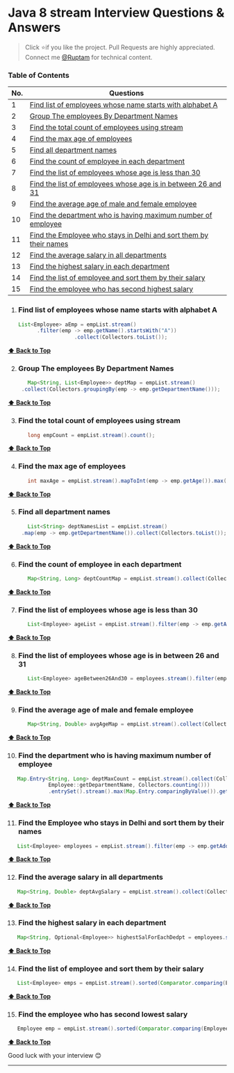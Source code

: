 # Java 8 stream Interview Questions & Answers

> Click :star:if you like the project. Pull Requests are highly appreciated. Connect me [@Ruptam](https://www.linkedin.com/in/ruptamsadhukhan/) for technical content.

### Table of Contents

| No. | Questions                                                                                                                                                         |
| --- | ----------------------------------------------------------------------------------------------------------------------------------------------------------------- |
| 1   | [Find list of employees whose name starts with alphabet A](#find-list-of-employees-whose-name-starts-with-alphabet-A)                                         |
| 2   | [Group The employees By Department Names](#group-the-employees-by-department-names)                                                         |
| 3   | [Find the total count of employees using stream](#find-the-total-count-of-employees-using-stream)                                                         |
| 4   | [Find the max age of employees](#find-the-max-age-of-employees)                                                         |
| 5   | [Find all department names](#find-all-department-names)                                                         |
| 6   | [Find the count of employee in each department](#find-the-count-of-employee-in-each-department)                                                         |
| 7   | [Find the list of employees whose age is less than 30](#find-the-list-of-employees-whose-age-is-less-than-30)                                                         |
| 8   | [Find the list of employees whose age is in between 26 and 31](#find-the-list-of-employees-whose-age-is-in-between-26-and-31)                                                         |
| 9   | [Find the average age of male and female employee](#find-the-average-age-of-male-and-female-employee)|
| 10   | [Find the department who is having maximum number of employee](#find-the-department-who-is-having-maximum-number-of-employee)|
| 11   | [Find the Employee who stays in Delhi and sort them by their names](#find-the-employee-who-stays-in-delhi-and-sort-them-by-their-names)|
| 12   | [Find the average salary in all departments](#find-the-average-salary-in-all-departments)|
| 13   | [Find the highest salary in each department](#find-the-highest-salary-in-each-department)|
| 14   | [Find the list of employee and sort them by their salary](#find-the-list-of-employee-and-sort-them-by-their-salary)|
| 15   | [Find the employee who has second highest salary](#find-the-employee-who-has-second-highest-salary)|

1. ### Find list of employees whose name starts with alphabet A


      ```java
      List<Employee> aEmp = empList.stream()
			.filter(emp -> emp.getName().startsWith("A"))
						.collect(Collectors.toList());
      ```

**[⬆ Back to Top](#table-of-contents)**

2. ### Group The employees By Department Names

   ````java
      Map<String, List<Employee>> deptMap = empList.stream()
	.collect(Collectors.groupingBy(emp -> emp.getDepartmentName()));
      ````

**[⬆ Back to Top](#table-of-contents)**

3. ### Find the total count of employees using stream

   ```java
      long empCount = empList.stream().count();
      ```

**[⬆ Back to Top](#table-of-contents)**

4. ### Find the max age of employees

   ```java
      int maxAge = empList.stream().mapToInt(emp -> emp.getAge()).max().getAsInt();
      ```

**[⬆ Back to Top](#table-of-contents)**

5. ### Find all department names

   ```java
      List<String> deptNamesList = empList.stream()
	.map(emp -> emp.getDepartmentName()).collect(Collectors.toList());
      ```

**[⬆ Back to Top](#table-of-contents)**

6. ### Find the count of employee in each department

   ```java
      Map<String, Long> deptCountMap = empList.stream().collect(Collectors.groupingBy(Employee::getDepartmentName, Collectors.counting()));
      ```

**[⬆ Back to Top](#table-of-contents)**

7. ### Find the list of employees whose age is less than 30

   ```java
      List<Employee> ageList = empList.stream().filter(emp -> emp.getAge() < 30).collect(Collectors.toList());
      ```

**[⬆ Back to Top](#table-of-contents)**

8. ### Find the list of employees whose age is in between 26 and 31

   ```java
      List<Employee> ageBetween26And30 = employees.stream().filter(emp -> emp.getAge() < 30 && emp.getAge() > 26).collect(Collectors.toList());
      ```

**[⬆ Back to Top](#table-of-contents)**

9. ### Find the average age of male and female employee

   ```java
      Map<String, Double> avgAgeMap = empList.stream().collect(Collectors.groupingBy(Employee::getGender, Collectors.averagingInt(Employee::getAge)));
      ```

**[⬆ Back to Top](#table-of-contents)**


10. ### Find the department who is having maximum number of employee

   ```java
      Map.Entry<String, Long> deptMaxCount = empList.stream().collect(Collectors.groupingBy(
				Employee::getDepartmentName, Collectors.counting()))
				.entrySet().stream().max(Map.Entry.comparingByValue()).get();
```

**[⬆ Back to Top](#table-of-contents)**

11. ### Find the Employee who stays in Delhi and sort them by their names

   ```java
      List<Employee> employees = empList.stream().filter(emp -> emp.getAddress().equals("Delhi")).sorted(Comparator.comparing(Employee::getName)).collect(Collectors.toList());
```

**[⬆ Back to Top](#table-of-contents)**

12. ### Find the average salary in all departments

   ```java
      Map<String, Double> deptAvgSalary = empList.stream().collect(Collectors.groupingBy(Employee::getDepartmentName, Collectors.averagingDouble(Employee::getSalary)));
```

**[⬆ Back to Top](#table-of-contents)**

13. ### Find the highest salary in each department

   ```java
      Map<String, Optional<Employee>> highestSalForEachDedpt = employees.stream().collect(Collectors.groupingBy(Employee::getDepartNames, Collectors.minBy(Comparator.comparing(Employee::getSalary))));
```

**[⬆ Back to Top](#table-of-contents)**

14. ### Find the list of employee and sort them by their salary

   ```java
      List<Employee> emps = empList.stream().sorted(Comparator.comparing(Employee::getSalary)).collect(Collectors.toList());
```

**[⬆ Back to Top](#table-of-contents)**

15. ### Find the employee who has second lowest salary

   ```java
      Employee emp = empList.stream().sorted(Comparator.comparing(Employee::getSalary)).skip(1).findFirst().get();
```

**[⬆ Back to Top](#table-of-contents)**














Good luck with your interview 😊

---
